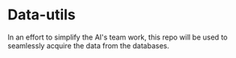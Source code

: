# Data-utils
In an effort to simplify the AI's team work, this repo will be used to seamlessly acquire the data from the databases.

